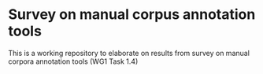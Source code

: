# Survey on manual corpus annotation tools

This is a working repository to elaborate on results from survey on manual corpora annotation tools (WG1 Task 1.4)